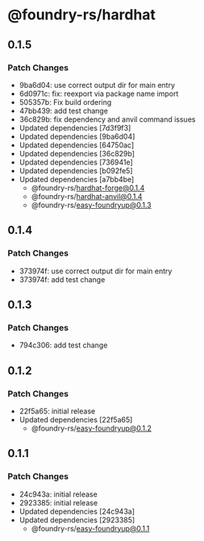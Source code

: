 # @foundry-rs/hardhat

## 0.1.5

### Patch Changes

- 9ba6d04: use correct output dir for main entry
- 6d0971c: fix: reexport via package name import
- 505357b: Fix build ordering
- 47bb439: add test change
- 36c829b: fix dependency and anvil command issues
- Updated dependencies [7d3f9f3]
- Updated dependencies [9ba6d04]
- Updated dependencies [64750ac]
- Updated dependencies [36c829b]
- Updated dependencies [736941e]
- Updated dependencies [b092fe5]
- Updated dependencies [a7bb4be]
  - @foundry-rs/hardhat-forge@0.1.4
  - @foundry-rs/hardhat-anvil@0.1.4
  - @foundry-rs/easy-foundryup@0.1.3

## 0.1.4

### Patch Changes

- 373974f: use correct output dir for main entry
- 373974f: add test change

## 0.1.3

### Patch Changes

- 794c306: add test change

## 0.1.2

### Patch Changes

- 22f5a65: initial release
- Updated dependencies [22f5a65]
  - @foundry-rs/easy-foundryup@0.1.2

## 0.1.1

### Patch Changes

- 24c943a: initial release
- 2923385: initial release
- Updated dependencies [24c943a]
- Updated dependencies [2923385]
  - @foundry-rs/easy-foundryup@0.1.1
